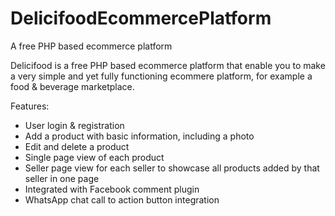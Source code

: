 # DelicifoodEcommercePlatform
A free PHP based ecommerce platform

Delicifood is a free PHP based ecommerce platform that enable you to make a very simple and yet fully functioning ecommere platform, for example a food & beverage marketplace.

Features:
- User login & registration
- Add a product with basic information, including a photo
- Edit and delete a product
- Single page view of each product
- Seller page view for each seller to showcase all products added by that seller in one page
- Integrated with Facebook comment plugin
- WhatsApp chat call to action button integration
